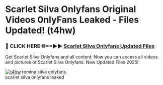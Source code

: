 # Scarlet Silva Onlyfans Original Videos 0nlyFans Leaked - Files Updated! (t4hw)

<h3>🔴 CLICK HERE 🌐==►► <a href="https://tinyurl.com/2jnfzry5" rel="nofollow">Scarlet Silva Onlyfans Updated Files</a></h3>

Get Scarlet Silva Onlyfans and all content. Now you can access all videos and pictures of Scarlet Silva Onlyfans. New Updated Files 2025!

[![t4hw](https://i.imgur.com/GyGTBgg.gif)](https://tinyurl.com/2jnfzry5)
romina silva onlyfans<br>
scarlet silva onlyfans leaked